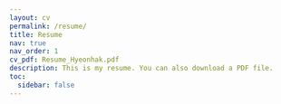 ```yaml
---
layout: cv
permalink: /resume/
title: Resume
nav: true
nav_order: 1
cv_pdf: Resume_Hyeonhak.pdf
description: This is my resume. You can also download a PDF file.
toc:
  sidebar: false
---
```

